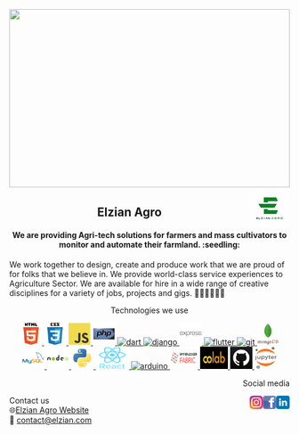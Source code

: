 <!-- <h2> Hi there 👋</h2>
-->
<img src="https://waitana.co.id/wp-content/uploads/2020/10/smart_agriculture40.jpg" height="320" width="100%" />
  <a href="#" target="blank"><img align="right" src="https://github.com/Elzian-Agro/.github/blob/Master/logo1.png?raw=true"  /></a>
  <br>
  <h2 align="center"> Elzian Agro </h2>
  <h4 align="center">We are providing Agri-tech solutions for farmers and mass cultivators to monitor and automate their farmland. :seedling: </h4>
  
  We work together to design, create and produce work that we are proud of for folks that we believe in.
  We provide world-class service experiences to Agriculture Sector.
  We are available for hire in a wide range of creative disciplines for a variety of jobs, projects and gigs. :technologist::farmer::mechanic:
  
  <p align="center">
  Technologies we use </p> 
  
   
   <p align="center"> 
  <a href="https://www.w3.org/html/" target="_blank" rel="noreferrer"> <img src="https://raw.githubusercontent.com/devicons/devicon/master/icons/html5/html5-original-wordmark.svg" alt="html5" width="40" height="40"/> </a>
  <a href="https://www.w3schools.com/css/" target="_blank" rel="noreferrer"> <img src="https://raw.githubusercontent.com/devicons/devicon/master/icons/css3/css3-original-wordmark.svg" alt="css3" width="40" height="40"/> </a> 
   <a href="https://developer.mozilla.org/en-US/docs/Web/JavaScript" target="_blank" rel="noreferrer"> <img src="https://raw.githubusercontent.com/devicons/devicon/master/icons/javascript/javascript-original.svg" alt="javascript" width="40" height="40"/> </a> 
  <a href="https://www.php.net" target="_blank" rel="noreferrer"> <img src="https://raw.githubusercontent.com/devicons/devicon/master/icons/php/php-original.svg" alt="php" width="40" height="40"/> </a>
  <a href="https://dart.dev" target="_blank" rel="noreferrer"> <img src="https://www.vectorlogo.zone/logos/dartlang/dartlang-icon.svg" alt="dart" width="40" height="40"/> </a> 
  <a href="https://www.djangoproject.com/" target="_blank" rel="noreferrer"> <img src="https://cdn.worldvectorlogo.com/logos/django.svg" alt="django" width="40" height="40"/> </a> 
  <a href="https://expressjs.com" target="_blank" rel="noreferrer"> <img src="https://raw.githubusercontent.com/devicons/devicon/master/icons/express/express-original-wordmark.svg" alt="express" width="40" height="40"/> </a>
  <a href="https://flutter.dev" target="_blank" rel="noreferrer"> <img src="https://www.vectorlogo.zone/logos/flutterio/flutterio-icon.svg" alt="flutter" width="40" height="40"/> </a>
  <a href="https://git-scm.com/" target="_blank" rel="noreferrer"> <img src="https://www.vectorlogo.zone/logos/git-scm/git-scm-icon.svg" alt="git" width="40" height="40"/> </a>
  <a href="https://www.mongodb.com/" target="_blank" rel="noreferrer"> <img src="https://raw.githubusercontent.com/devicons/devicon/master/icons/mongodb/mongodb-original-wordmark.svg" alt="mongodb" width="40" height="40"/> </a>
  <a href="https://www.mysql.com/" target="_blank" rel="noreferrer"> <img src="https://raw.githubusercontent.com/devicons/devicon/master/icons/mysql/mysql-original-wordmark.svg" alt="mysql" width="40" height="40"/> </a> 
  <a href="https://nodejs.org" target="_blank" rel="noreferrer"> <img src="https://raw.githubusercontent.com/devicons/devicon/master/icons/nodejs/nodejs-original-wordmark.svg" alt="nodejs" width="40" height="40"/> </a>
  <a href="https://www.python.org" target="_blank" rel="noreferrer"> <img src="https://raw.githubusercontent.com/devicons/devicon/master/icons/python/python-original.svg" alt="python" width="40" height="40"/> </a>
  <a href="https://reactjs.org/" target="_blank" rel="noreferrer"> <img src="https://raw.githubusercontent.com/devicons/devicon/master/icons/react/react-original-wordmark.svg" alt="react" width="60" height="40"/> </a> 
   <a href="https://www.arduino.cc/" target="_blank" rel="noreferrer"> <img src="https://cdn.worldvectorlogo.com/logos/arduino-1.svg" alt="arduino" width="40" height="40"/> </a>
<a href="https://www.hyperledger.org/use/fabric" target="_blank" rel="noreferrer"> <img src="https://github.com/Elzian-Agro/.github/blob/Master/download%20(1).png?raw=true" alt="Hyperledger fabric" width="50" height="40"/> </a>   
  <a href="https://colab.org/" target="_blank" rel="noreferrer"> <img src="https://github.com/Elzian-Agro/.github/blob/Master/download%20(2).png?raw=true" alt="colab" width="50" height="40"/> </a> 
   <a href="https://docs.github.com/en/get-started" target="_blank" rel="noreferrer"> <img src="https://github.com/Elzian-Agro/.github/blob/Master/download.jpg?raw=true" alt="github" width="40" height="40"/> </a> 
    <a href="https://jupyter.org/" target="_blank" rel="noreferrer"> <img src="https://github.com/Elzian-Agro/.github/blob/Master/download.png?raw=true" alt="jupyter" width="40" height="40"/> </a> 
</p>

  
  <p align="right">
  Social media </p> 
  <p align="right">
   <a href="https://lk.linkedin.com/company/elzianagro" target="blank"><img align="right" src="https://github.com/Elzian-Agro/.github/blob/Master/linkedin%20(3).png?       raw=true" alt="linkedin" /></a>
   <a href="https://www.facebook.com/ELZIANAGRO" target="blank"><img align="right" src="https://github.com/Elzian-Agro/.github/blob/Master/facebook.png?raw=true"           alt="Facebook" /></a>
   <a href="https://www.instagram.com/elzian.agro/?utm_medium=copy_link" target="blank"><img align="right" src="https://github.com/Elzian-Agro/.github/blob/Master/instagram.png?raw=true" alt="Instagram" /></a>

  </p>
  
  Contact us <br/>
  :globe_with_meridians:[Elzian Agro Website](https://agro.elzian.com/) <br/>
  :e-mail: contact@elzian.com  
 
  


  
<!--

**Here are some ideas to get you started:**

🙋‍♀️ A short introduction - what is your organization all about?
🌈 Contribution guidelines - how can the community get involved?
👩‍💻 Useful resources - where can the community find your docs? Is there anything else the community should know?
🍿 Fun facts - what does your team eat for breakfast?
🧙 Remember, you can do mighty things with the power of [Markdown](https://docs.github.com/github/writing-on-github/getting-started-with-writing-and-formatting-on-github/basic-writing-and-formatting-syntax)
-->
